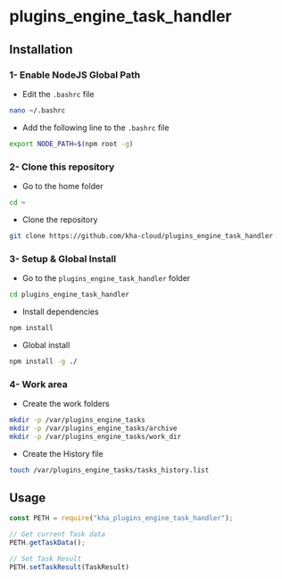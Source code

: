 # plugins_engine_task_handler

## Installation

### 1- Enable NodeJS Global Path

- Edit the `.bashrc` file
```bash
nano ~/.bashrc
```

- Add the following line to the `.bashrc` file
```bash
export NODE_PATH=$(npm root -g)
```

### 2- Clone this repository

- Go to the home folder
```bash
cd ~
```

- Clone the repository
```bash
git clone https://github.com/kha-cloud/plugins_engine_task_handler
```

### 3- Setup & Global Install

- Go to the `plugins_engine_task_handler` folder
```bash
cd plugins_engine_task_handler
```

- Install dependencies
```bash
npm install
```

- Global install
```bash
npm install -g ./
```

### 4- Work area

- Create the work folders
```bash
mkdir -p /var/plugins_engine_tasks
mkdir -p /var/plugins_engine_tasks/archive
mkdir -p /var/plugins_engine_tasks/work_dir
```

- Create the History file
```bash
touch /var/plugins_engine_tasks/tasks_history.list
```

## Usage

```js
const PETH = require("kha_plugins_engine_task_handler");

// Get current Task data
PETH.getTaskData();

// Set Task Result
PETH.setTaskResult(TaskResult)
```